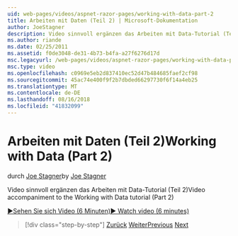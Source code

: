 ```yaml
---
uid: web-pages/videos/aspnet-razor-pages/working-with-data-part-2
title: Arbeiten mit Daten (Teil 2) | Microsoft-Dokumentation
author: JoeStagner
description: Video sinnvoll ergänzen das Arbeiten mit Data-Tutorial (Teil 2)
ms.author: riande
ms.date: 02/25/2011
ms.assetid: f0de3048-de31-4b73-b4fa-a27f6276d17d
msc.legacyurl: /web-pages/videos/aspnet-razor-pages/working-with-data-part-2
msc.type: video
ms.openlocfilehash: c0969e5eb2d837410ec52d47b484685faef2cf98
ms.sourcegitcommit: 45ac74e400f9f2b7dbded66297730f6f14a4eb25
ms.translationtype: MT
ms.contentlocale: de-DE
ms.lasthandoff: 08/16/2018
ms.locfileid: "41832099"
---
```

<a name="working-with-data-part-2"></a><span data-ttu-id="1193c-103">Arbeiten mit Daten (Teil 2)</span><span class="sxs-lookup"><span data-stu-id="1193c-103">Working with Data (Part 2)</span></span>
====================
<span data-ttu-id="1193c-104">durch [Joe Stagner](https://github.com/JoeStagner)</span><span class="sxs-lookup"><span data-stu-id="1193c-104">by [Joe Stagner](https://github.com/JoeStagner)</span></span>

<span data-ttu-id="1193c-105">Video sinnvoll ergänzen das Arbeiten mit Data-Tutorial (Teil 2)</span><span class="sxs-lookup"><span data-stu-id="1193c-105">Video accompaniment to the Working with Data tutorial (Part 2)</span></span>

[<span data-ttu-id="1193c-106">&#9654;Sehen Sie sich Video (6 Minuten)</span><span class="sxs-lookup"><span data-stu-id="1193c-106">&#9654; Watch video (6 minutes)</span></span>](https://channel9.msdn.com/Blogs/ASP-NET-Site-Videos/working-with-data-part-2)

> [!div class="step-by-step"]
> <span data-ttu-id="1193c-107">[Zurück](working-with-data-part-1.md)
> [Weiter](displaying-data-in-a-grid.md)</span><span class="sxs-lookup"><span data-stu-id="1193c-107">[Previous](working-with-data-part-1.md)
[Next](displaying-data-in-a-grid.md)</span></span>
